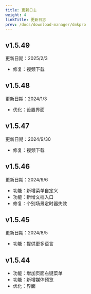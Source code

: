 ```yaml
---
title: 更新日志
weight: 4
linkTitle: 更新日志
prev: /docs/download-manager/dmkpro
---
```


## v1.5.49

更新日期：2025/2/3

- 修复：视频下载

## v1.5.48

更新日期：2024/1/3

- 优化：设置界面

## v1.5.47

更新日期：2024/9/30

- 修复：视频下载

## v1.5.46

更新日期：2024/9/6

- 功能：新增菜单自定义
- 功能：新增文档入口
- 修复：个别场景定时器失效

## v1.5.45

更新日期：2024/8/5

- 功能：提供更多语言

## v1.5.44

- 功能：增加页面右键菜单
- 功能：新增媒体预览
- 优化：界面
